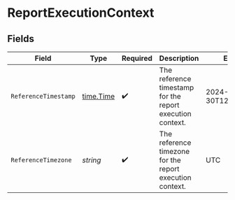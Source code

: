 # ReportExecutionContext


## Fields

| Field                                                     | Type                                                      | Required                                                  | Description                                               | Example                                                   |
| --------------------------------------------------------- | --------------------------------------------------------- | --------------------------------------------------------- | --------------------------------------------------------- | --------------------------------------------------------- |
| `ReferenceTimestamp`                                      | [time.Time](https://pkg.go.dev/time#Time)                 | :heavy_check_mark:                                        | The reference timestamp for the report execution context. | 2024-05-30T12:34:56.000Z                                  |
| `ReferenceTimezone`                                       | *string*                                                  | :heavy_check_mark:                                        | The reference timezone for the report execution context.  | UTC                                                       |